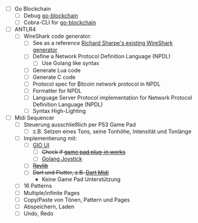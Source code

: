 - [ ] Go Blockchain
    - [ ] Debug [go-blockchain](https://github.com/mkohlhaas/go-blockchain)
    - [ ] Cobra-CLI for [go-blockchain](https://github.com/mkohlhaas/go-blockchain)
- [ ] ANTLR4
    - [ ] WireShark code generator:
        - [ ] See as a reference [Richard Sharpe's existing WireShark generator](https://gitlab.com/realrichardsharpe/wireshark-generator)
        - [ ] Define a Network Protocol Definition Language (NPDL)
            - [ ] Use Golang like syntax
        - [ ] Generate Lua code
        - [ ] Generate C code
        - [ ] Protocol spec for ₿itcoin network protocol in NPDL
        - [ ] Formatter for NPDL
        - [ ] Language Server Protocol implementation for Network Protocol Definition Language (NPDL)
        - [ ] Syntax High-Lighting
- [ ] Midi Sequencer
    - [ ] Steuerung ausschließlich per PS3 Game Pad
        - [ ] z.B. Setzen eines Tons, seine Tonhöhe, Intensität und Tonlänge
    - [ ] Implementierung mit:
        - [ ] [GIO UI](https://gioui.org/)
            - [ ] ~~Check if [game pad plug-in works](https://github.com/gioui-plugins/gio-plugins/issues/14)~~
            - [ ] [Golang Joystick](https://github.com/0xcafed00d/joystick)
        - [ ] ~~[Raylib](https://www.raylib.com/)~~
        - [ ] ~~Dart und Flutter, z.B. [Dart Midi](https://github.com/maks/dart_midi)~~
            - Keine Game Pad Unterstützung
    - [ ] 16 Patterns
    - [ ] Multiple/infinite Pages
    - [ ] Copy/Paste von Tönen, Pattern und Pages
    - [ ] Abspeichern, Laden
    - [ ] Undo, Redo
